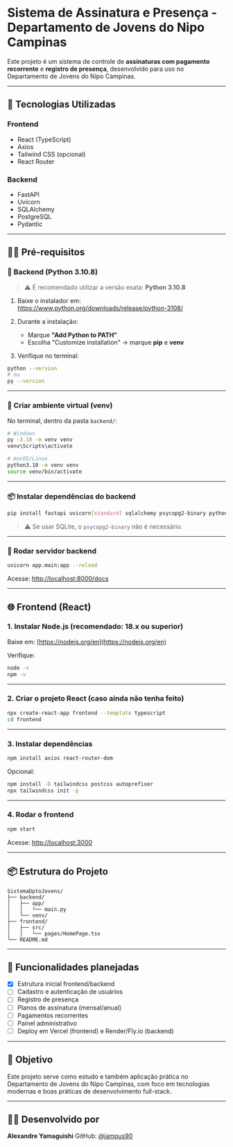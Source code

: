 # Sistema de Assinatura e Presença - Departamento de Jovens do Nipo Campinas

Este projeto é um sistema de controle de **assinaturas com pagamento recorrente** e **registro de presença**, desenvolvido para uso no Departamento de Jovens do Nipo Campinas.

---

## 🧱 Tecnologias Utilizadas

### Frontend
- React (TypeScript)
- Axios
- Tailwind CSS (opcional)
- React Router

### Backend
- FastAPI
- Uvicorn
- SQLAlchemy
- PostgreSQL
- Pydantic

---

## 🧑‍💻 Pré-requisitos

### 🔧 Backend (Python 3.10.8)

> ⚠️ É recomendado utilizar a versão exata: **Python 3.10.8**

1. Baixe o instalador em:  
   https://www.python.org/downloads/release/python-3108/

2. Durante a instalação:
   - Marque **"Add Python to PATH"**
   - Escolha "Customize installation" → marque **pip** e **venv**

3. Verifique no terminal:
```bash
python --version
# ou
py --version
````

---

### 🌱 Criar ambiente virtual (venv)

No terminal, dentro da pasta `backend/`:

```bash
# Windows
py -3.10 -m venv venv
venv\Scripts\activate

# macOS/Linux
python3.10 -m venv venv
source venv/bin/activate
```

---

### 📦 Instalar dependências do backend

```bash
pip install fastapi uvicorn[standard] sqlalchemy psycopg2-binary python-dotenv
```

> ⚠️ Se usar SQLite, o `psycopg2-binary` não é necessário.

---

### 🚀 Rodar servidor backend

```bash
uvicorn app.main:app --reload
```

Acesse: [http://localhost:8000/docs](http://localhost:8000/docs)

---

## 🌐 Frontend (React)

### 1. Instalar Node.js (recomendado: 18.x ou superior)

Baixe em: [https://nodejs.org/en](https://nodejs.org/en)

Verifique:

```bash
node -v
npm -v
```

---

### 2. Criar o projeto React (caso ainda não tenha feito)

```bash
npx create-react-app frontend --template typescript
cd frontend
```

---

### 3. Instalar dependências

```bash
npm install axios react-router-dom
```

Opcional:

```bash
npm install -D tailwindcss postcss autoprefixer
npx tailwindcss init -p
```

---

### 4. Rodar o frontend

```bash
npm start
```

Acesse: [http://localhost:3000](http://localhost:3000)

---

## 📦 Estrutura do Projeto

```
SistemaDptoJovens/
├── backend/
│   ├── app/
│   │   └── main.py
│   └── venv/
├── frontend/
│   ├── src/
│   │   └── pages/HomePage.tsx
└── README.md
```

---

## 📌 Funcionalidades planejadas

* [x] Estrutura inicial frontend/backend
* [ ] Cadastro e autenticação de usuários
* [ ] Registro de presença
* [ ] Planos de assinatura (mensal/anual)
* [ ] Pagamentos recorrentes
* [ ] Painel administrativo
* [ ] Deploy em Vercel (frontend) e Render/Fly.io (backend)

---

## 🧠 Objetivo

Este projeto serve como estudo e também aplicação prática no Departamento de Jovens do Nipo Campinas, com foco em tecnologias modernas e boas práticas de desenvolvimento full-stack.

---

## 👨‍💻 Desenvolvido por

**Alexandre Yamaguishi**
GitHub: [@jampus90](https://github.com/jampus90)